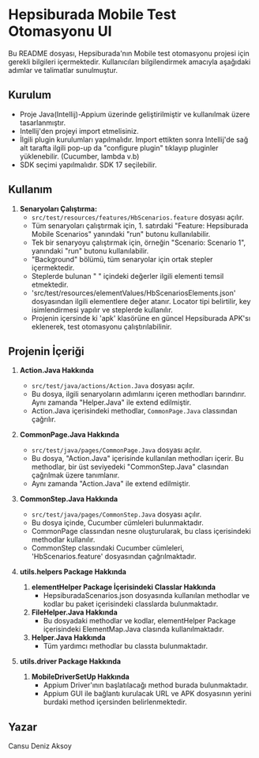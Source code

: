 # Hepsiburada Mobile Test Otomasyonu UI

Bu README dosyası, Hepsiburada'nın Mobile test otomasyonu projesi için gerekli bilgileri içermektedir. Kullanıcıları bilgilendirmek amacıyla aşağıdaki adımlar ve talimatlar sunulmuştur.

## Kurulum

* Proje Java(Intellij)-Appium üzerinde geliştirilmiştir ve kullanılmak üzere tasarlanmıştır.
* Intellij'den projeyi import etmelisiniz.
* İlgili plugin kurulumları yapılmalıdır. Import ettikten sonra Intellij'de sağ alt tarafta ilgili pop-up da "configure plugin" tıklayıp pluginler yüklenebilir. (Cucumber, lambda v.b)
* SDK seçimi yapılmalıdır. SDK 17 seçilebilir.

## Kullanım

1. **Senaryoları Çalıştırma:**
   * `src/test/resources/features/HbScenarios.feature` dosyası açılır.
   * Tüm senaryoları çalıştırmak için, 1. satırdaki "Feature: Hepsiburada Mobile Scenarios" yanındaki "run" butonu kullanılabilir.
   * Tek bir senaryoyu çalıştırmak için, örneğin "Scenario: Scenario 1", yanındaki "run" butonu kullanılabilir.
   * "Background" bölümü, tüm senaryolar için ortak stepler içermektedir.
   * Steplerde bulunan " " içindeki değerler ilgili elementi temsil etmektedir.
   * 'src/test/resources/elementValues/HbScenariosElements.json' dosyasından ilgili elementlere değer atanır. Locator tipi belirtilir, key isimlendirmesi yapılır ve steplerde kullanılır.
   * Projenin içersinde ki 'apk' klasörüne en güncel Hepsiburada APK'sı eklenerek, test otomasyonu çalıştırılabilinir. 

## Projenin İçeriği

1. **Action.Java Hakkında**
   * `src/test/java/actions/Action.Java` dosyası açılır.
   * Bu dosya, ilgili senaryoların adımlarını içeren methodları barındırır. Aynı zamanda "Helper.Java" ile extend edilmiştir.
   * Action.Java içerisindeki methodlar, `CommonPage.Java` classından çağrılır.

2. **CommonPage.Java Hakkında**
   * `src/test/java/pages/CommonPage.Java` dosyası açılır.
   * Bu dosya, "Action.Java" içerisinde kullanılan methodları içerir. Bu methodlar, bir üst seviyedeki "CommonStep.Java" clasından çağrılmak üzere tanımlanır.
   * Aynı zamanda "Action.Java" ile extend edilmiştir.
   
3. **CommonStep.Java Hakkında**
   * `src/test/java/pages/CommonStep.Java` dosyası açılır.
   * Bu dosya içinde, Cucumber cümleleri bulunmaktadır.
   * CommonPage classından nesne oluşturularak, bu class içerisindeki methodlar kullanılır.
   * CommonStep classındaki Cucumber cümleleri, 'HbScenarios.feature' dosyasından çağrılmaktadır.
   
4. **utils.helpers Package Hakkında**
   1. **elementHelper Package İçerisindeki Classlar Hakkında**
      * HepsiburadaScenarios.json dosyasında kullanılan methodlar ve kodlar bu paket içerisindeki classlarda bulunmaktadır.
   2. **FileHelper.Java Hakkında**
      * Bu dosyadaki methodlar ve kodlar, elementHelper Package içerisindeki ElementMap.Java clasında kullanılmaktadır.
   3. **Helper.Java Hakkında**
      * Tüm yardımcı methodlar bu classta bulunmaktadır.

5. **utils.driver Package Hakkında**
   1. **MobileDriverSetUp Hakkında**
      * Appium Driver'ının başlatılacağı method burada bulunmaktadır. 
      * Appium GUI ile bağlantı kurulacak URL ve APK dosyasının yerini burdaki method içersinden belirlenmektedir.

## Yazar

Cansu Deniz Aksoy
